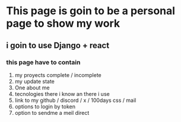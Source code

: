 #  This  page is goin to be a personal page to show my work 
## i goin to use Django + react 
### this page have to contain
  1. my proyects complete / incomplete
  2. my update state
  3. One about me
  4. tecnologies there i know an there i use
  5. link to my github / discord / x / 100days css / mail
  6. options to login  by token 
  7. option to sendme  a meil direct
